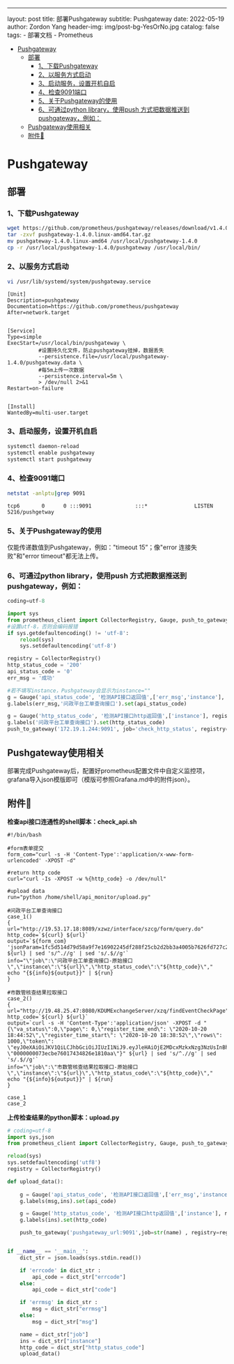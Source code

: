 ---
layout:     post
title:      部署Pushgateway
subtitle:   Pushgateway
date:       2022-05-19
author:     Zordon Yang
header-img: img/post-bg-YesOrNo.jpg
catalog: false
tags:
    - 部署文档
    - Prometheus

- [Pushgateway](#pushgateway)
  - [部署](#部署)
    - [1、下载Pushgateway](#1下载pushgateway)
    - [2、以服务方式启动](#2以服务方式启动)
    - [3、启动服务，设置开机自启](#3启动服务设置开机自启)
    - [4、检查9091端口](#4检查9091端口)
    - [5、关于Pushgateway的使用](#5关于pushgateway的使用)
    - [6、可通过python library，使用push 方式把数据推送到pushgateway，例如：](#6可通过python-library使用push-方式把数据推送到pushgateway例如)
  - [Pushgateway使用相关](#pushgateway使用相关)
  - [附件📎](#附件)

# Pushgateway

## 部署

### 1、下载Pushgateway

```bash
wget https://github.com/prometheus/pushgateway/releases/download/v1.4.0/pushgateway-1.4.0.linux-amd64.tar.gz 
tar -zxvf pushgateway-1.4.0.linux-amd64.tar.gz 
mv pushgateway-1.4.0.linux-amd64 /usr/local/pushgateway-1.4.0 
cp -r /usr/local/pushgateway-1.4.0/pushgateway /usr/local/bin/ 
```

### 2、以服务方式启动 

```bash
vi /usr/lib/systemd/system/pushgateway.service 
```

```shell
[Unit] 
Description=pushgateway 
Documentation=https://github.com/prometheus/pushgateway 
After=network.target 


[Service] 
Type=simple 
ExecStart=/usr/local/bin/pushgateway \ 
          #设置持久化文件，防止pushgateway挂掉，数据丢失 
          --persistence.file=/usr/local/pushgateway-1.4.0/pushgateway.data \ 
          #每5m上传一次数据 
          --persistence.interval=5m \ 
          > /dev/null 2>&1 
Restart=on-failure 


[Install] 
WantedBy=multi-user.target 
```

### 3、启动服务，设置开机自启 

```bash
systemctl daemon-reload 
systemctl enable pushgateway 
systemctl start pushgateway 
```

### 4、检查9091端口 

```bash
netstat -anlptu|grep 9091 
```

```output
tcp6       0      0 :::9091              :::*               LISTEN      5216/pushgetway 
```

### 5、关于Pushgateway的使用

仅能传递数值到Pushgateway，例如："timeout 15”；像"error 连接失败"和"error timeout"都无法上传。 

### 6、可通过python library，使用push 方式把数据推送到pushgateway，例如： 

```python
coding=utf-8 

import sys 
from prometheus_client import CollectorRegistry, Gauge, push_to_gateway 
#设置utf-8，否则会编码报错 
if sys.getdefaultencoding() != 'utf-8': 
    reload(sys) 
    sys.setdefaultencoding('utf-8') 

registry = CollectorRegistry() 
http_status_code = '200' 
api_status_code = '0' 
err_msg = '成功' 

#若不填写instance，Pushgateway会显示为instance="" 
g = Gauge('api_status_code', '检测API接口返回值',['err_msg','instance'], registry=registry) 
g.labels(err_msg,'问政平台工单查询接口').set(api_status_code) 

g = Gauge('http_status_code', '检测API接口http返回值',['instance'], registry=registry) 
g.labels('问政平台工单查询接口').set(http_status_code) 
push_to_gateway('172.19.1.244:9091', job='check_http_status', registry=registry) 
```

## Pushgateway使用相关

部署完成Pushgateway后，配置好prometheus配置文件中自定义监控项，grafana导入json模版即可（模版可参照Grafana.md中的附件json）。

## 附件📎

**检查api接口连通性的shell脚本：check_api.sh**

```shell
#!/bin/bash

#form表单提交
form_com="curl -s -H 'Content-Type':'application/x-www-form-urlencoded' -XPOST -d"

#return http code
curl="curl -Is -XPOST -w %{http_code} -o /dev/null"

#upload data
run="python /home/shell/api_monitor/upload.py"

#问政平台工单查询接口
case_1()
{
url="http://19.53.17.18:8089/xzwz/interface/szcg/form/query.do"
http_code=`${curl} ${url}`
output=`${form_com} 'jsonParam=1fc5d514d79d58a9f7e16902245df288f25cb2d2bb3a4005b7626fd727c29d80' ${url} | sed 's/^.//g' | sed 's/.$//g'`
info="\"job\":\"问政平台工单查询接口-原始接口\",\"instance\":\"${url}\",\"http_status_code\":\"${http_code}\","
echo "{${info}${output}}" | ${run}
}

#市数管核查结果拉取接口
case_2()
{
url="http://19.48.25.47:8080/KDUMExchangeServer/xzq/findEventCheckPage"
http_code=`${curl} ${url}`
output=`curl -s -H 'Content-Type':'application/json' -XPOST -d "{\"va_status\":0,\"page\": 0,\"register_time_end\": \"2020-10-20 18:44:52\",\"register_time_start\": \"2020-10-20 18:38:52\",\"rows\": 1000,\"token\": \"eyJ0eXAiOiJKV1QiLCJhbGciOiJIUzI1NiJ9.eyJleHAiOjE2MDcxMzkxNzg3NzUsInBheWxvYWQiOiJ7XCJsYXN0VGltZVwiOlwiMjAyMC0xMi0wNCAxMTozMjo1OFwiLFwiZGlzdHJpY3RJZFwiOlwiMDc0ODg2MjgtNjZGNy0xMTQ5LUJDMDctQzM0MkRDNDcwQjg3XCIsXCJsb2dpblB3ZFwiOlwia2luZ2RvbVwiLFwiYWRkaXRpb25hbFJvbGVJZHNcIjpcIkU2NUYxQzA3LUIwQjYtREQxMS04MDA5LTAwMUU5MEEyMEEwQ1wiLFwibG9naW5OYW1lXCI6XCJraW5nZG9tXCIsXCJkZXB0SWRcIjpcIkI0NUMxQzA3LUIwQjYtREQxMS04MDA5LTAwMUU5MEEyMEEwQ1wifSJ9.ma5kzuZrwecANGLC_r6zB0mGlTA4EeoU9IFIYsezscI\",\"user_id\": \"0000000073ecbe76017434826e1810aa\"}" ${url} | sed 's/^.//g' | sed 's/.$//g'`
info="\"job\":\"市数管核查结果拉取接口-原始接口\",\"instance\":\"${url}\",\"http_status_code\":\"${http_code}\","
echo "{${info}${output}}" | ${run}
}

case_1
case_2
```

**上传检查结果的python脚本：upload.py**

```python
# coding=utf-8
import sys,json
from prometheus_client import CollectorRegistry, Gauge, push_to_gateway

reload(sys)
sys.setdefaultencoding('utf8')
registry = CollectorRegistry()

def upload_data():
    
    g = Gauge('api_status_code', '检测API接口返回值',['err_msg','instance'], registry=registry)
    g.labels(msg,ins).set(api_code)

    g = Gauge('http_status_code', '检测API接口http返回值',['instance'], registry=registry)
    g.labels(ins).set(http_code)

    push_to_gateway('pushgateway_url:9091',job=str(name) , registry=registry)


if __name__ == '__main__':
    dict_str = json.loads(sys.stdin.read())

    if 'errcode' in dict_str :
        api_code = dict_str["errcode"]
    else:
        api_code = dict_str["code"]

    if 'errmsg' in dict_str :
        msg = dict_str["errmsg"]
    else:
        msg = dict_str["msg"]

    name = dict_str["job"]
    ins = dict_str["instance"]
    http_code = dict_str["http_status_code"]
    upload_data()
```